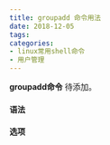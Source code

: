 ```yaml
---
title: groupadd 命令用法
date: 2018-12-05
tags:
categories: 
- linux常用shell命令
- 用户管理
---
```

**groupadd命令** 待添加。
<!-- more --> 
#### **语法**


#### **选项**
